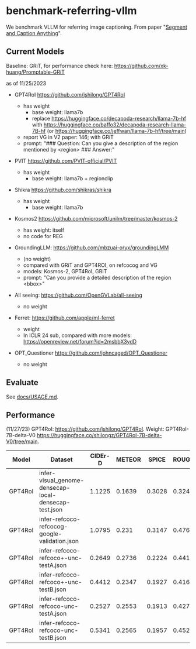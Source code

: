 # benchmark-referring-vllm

We benchmark VLLM for referring image captioning. From paper "[Segment and Caption Anything](https://github.com/xk-huang/segment-caption-anything)".

## Current Models


Baseline: GRiT, for performance check here: https://github.com/xk-huang/Promptable-GRiT

as of 11/25/2023
- GPT4RoI https://github.com/jshilong/GPT4RoI
    - has weight
        - base weight: llama7b
        - replace https://huggingface.co/decapoda-research/llama-7b-hf with https://huggingface.co/baffo32/decapoda-research-llama-7B-hf (or https://huggingface.co/jeffwan/llama-7b-hf/tree/main)
    - report VG in V2 paper: 146; with GRiT
    - prompt: "### Question: Can you give a description of the region mentioned by \<region\> ### Answer:"
- PVIT https://github.com/PVIT-official/PVIT
    - has weight
        - base weight: llama7b + regionclip
- Shikra https://github.com/shikras/shikra
    - has weight
        - base weight: llama7b

- Kosmos2 https://github.com/microsoft/unilm/tree/master/kosmos-2
    - has weight: itself
    - no code for REG
- GroundingLLM: https://github.com/mbzuai-oryx/groundingLMM 
    - (no weight)
    - compared with GRiT and GPT4ROI, on  refcocog and VG
    - models: Kosmos-2, GPT4RoI, GRIT
    - prompt: "Can you provide a detailed description of the region \<bbox\>"
- All seeing: https://github.com/OpenGVLab/all-seeing
    - no weight
- Ferret: https://github.com/apple/ml-ferret
    - weight
    - In ICLR 24 sub, compared with more models: https://openreview.net/forum?id=2msbbX3ydD
- OPT_Questioner https://github.com/johncaged/OPT_Questioner
    - no weight

## Evaluate

See [docs/USAGE.md](docs/USAGE.md]).

## Performance

(11/27/23) GPT4RoI: https://github.com/jshilong/GPT4RoI. Weight:  GPT4RoI-7B-delta-V0 https://huggingface.co/shilongz/GPT4RoI-7B-delta-V0/tree/main.

| Model  | Dataset                                              | CIDEr-D | METEOR | SPICE | ROUGE | NounRecall | VerbRecall | NounRecall(Fuzzy) | VerbRecall(Fuzzy) |  
| ------ | ---------------------------------------------------- | ------- | ------ | ----- | ----- | ---------- | ---------- | ----------------- | ----------------- |  
| GPT4RoI| infer-visual_genome-densecap-local-densecap-test.json| 1.1225  | 0.1639 | 0.3028| 0.3241| 0.3913     | 0.04       | 0.6294            | 0.0658            |  
| GPT4RoI| infer-refcoco-refcocog-google-validation.json        | 1.0795  | 0.231  | 0.3147| 0.4769| 0.3904     | 0.1312     | 0.6228            | 0.2142            |  
| GPT4RoI| infer-refcoco-refcoco+-unc-testA.json                | 0.2649  | 0.2736 | 0.2224| 0.4419| 0.2512     | 0.0909     | 0.5689            | 0.2066            |  
| GPT4RoI| infer-refcoco-refcoco+-unc-testB.json                | 0.4412  | 0.2347 | 0.1927| 0.4162| 0.2338     | 0.0339     | 0.4873            | 0.0856            |  
| GPT4RoI| infer-refcoco-refcoco-unc-testA.json                 | 0.2527  | 0.2553 | 0.1913| 0.4273| 0.2474     | 0.0738     | 0.5645            | 0.1911            |  
| GPT4RoI| infer-refcoco-refcoco-unc-testB.json                 | 0.5341  | 0.2565 | 0.1957| 0.4528| 0.2565     | 0.0315     | 0.499             | 0.0778            |  

